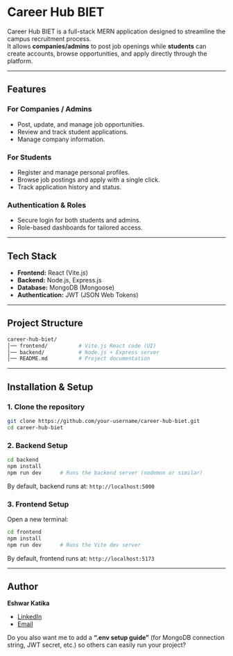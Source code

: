 # Career Hub BIET  

Career Hub BIET is a full-stack MERN application designed to streamline the campus recruitment process.  
It allows **companies/admins** to post job openings while **students** can create accounts, browse opportunities, and apply directly through the platform.  

---

##  Features  

###  For Companies / Admins  
- Post, update, and manage job opportunities.  
- Review and track student applications.  
- Manage company information.  

###  For Students  
- Register and manage personal profiles.  
- Browse job postings and apply with a single click.  
- Track application history and status.  

###  Authentication & Roles  
- Secure login for both students and admins.  
- Role-based dashboards for tailored access.  

---

##  Tech Stack  

- **Frontend:** React (Vite.js)
- **Backend:** Node.js, Express.js  
- **Database:** MongoDB (Mongoose)  
- **Authentication:** JWT (JSON Web Tokens)  

---

##  Project Structure  

```bash
career-hub-biet/
│── frontend/          # Vite.js React code (UI)
│── backend/           # Node.js + Express server
│── README.md          # Project documentation
````

---

##  Installation & Setup

### 1. Clone the repository

```bash
git clone https://github.com/your-username/career-hub-biet.git
cd career-hub-biet
```

### 2. Backend Setup

```bash
cd backend
npm install
npm run dev      # Runs the backend server (nodemon or similar)
```

By default, backend runs at:
 `http://localhost:5000`

### 3. Frontend Setup

Open a new terminal:

```bash
cd frontend
npm install
npm run dev      # Runs the Vite dev server
```

By default, frontend runs at:
 `http://localhost:5173`



---

##  Author

**Eshwar Katika**

* [LinkedIn](https://www.linkedin.com/in/eshwar-katika/)
* [Email](mailto:eshwarkatika20@gmail.com)

Do you also want me to add a **“.env setup guide”** (for MongoDB connection string, JWT secret, etc.) so others can easily run your project?
```
